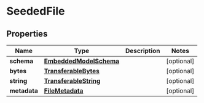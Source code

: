 
# SeededFile

## Properties
Name | Type | Description | Notes
------------ | ------------- | ------------- | -------------
**schema** | [**EmbeddedModelSchema**](EmbeddedModelSchema) |  |  [optional]
**bytes** | [**TransferableBytes**](TransferableBytes) |  |  [optional]
**string** | [**TransferableString**](TransferableString) |  |  [optional]
**metadata** | [**FileMetadata**](FileMetadata) |  |  [optional]



